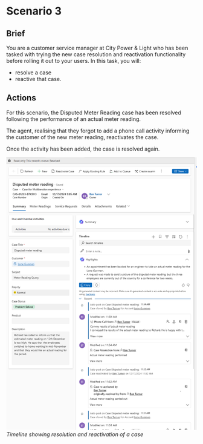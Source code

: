 # Scenario 3

## Brief

You are a customer service manager at City Power & Light who has been tasked
with trying the new case resolution and reactivation functionality before
rolling it out to your users. In this task, you will:

- resolve a case
- reactive that case.

## Actions

For this scenario, the Disputed Meter Reading case has been resolved following
the performance of an actual meter reading.

The agent, realising that they forgot to add a phone call activity informing the
customer of the new meter reading, reactivates the case.

Once the activity has been added, the case is resolved again.

![Timeline showing resolution and reactivation](../images/s3_1.png)
_Timeline showing resolution and reactivation of a case_
